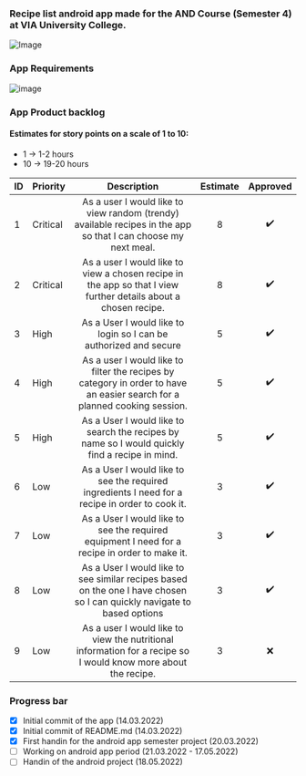### Recipe list android app made for the AND Course (Semester 4) at VIA University College. 
![Image](https://upload.wikimedia.org/wikipedia/commons/5/5d/VIA_UC_logo.png)

### App Requirements
![image](https://user-images.githubusercontent.com/82092907/158166131-3505404a-68cc-41ae-8492-ffe9cf5207d6.png)

### App Product backlog
#### Estimates for story points on a scale of 1 to 10:
- 1 -> 1-2 hours
- 10 -> 19-20 hours

| ID | Priority | Description   | Estimate  | Approved | 
| -- | -------  |:-------------:| :--------:| :------: | 
| 1  | Critical | As a user I would like to view random (trendy) available recipes in the app so that I can choose my next meal. |   8     | ✔️ | 
| 2  | Critical | As a user I would like to view a chosen recipe in the app so that I view further details about a chosen recipe. |   8     | ✔️ | 
| 3  | High | As a User I would like to login so I can be authorized and secure  |    5     | ✔️      |
| 4  | High | As a user I would like to filter the recipes by category in order to have an easier search for a planned cooking session. |    5     | ✔️      |
| 5  | High | As a User I would like to search the recipes by name so I would quickly find a recipe in mind.|    5     | ✔️      |
| 6  | Low | As a User I would like to see the required ingredients I need for a recipe in order to cook it.|    3     | ✔️      |
| 7  | Low | As a User I would like to see the required equipment I need for a recipe in order to make it.  |    3     | ✔️      |
| 8  | Low | As a User I would like to see similar recipes based on the one I have chosen so I can quickly navigate to based options  |    3     | ✔️      |
| 9  | Low | As a user I would like to view the nutritional information for a recipe so I would know more about the recipe.|    3     | ❌      |

### Progress bar
- [x] Initial commit of the app (14.03.2022)
- [x] Initial commit of README.md (14.03.2022) 
- [x] First handin for the android app semester project (20.03.2022)
- [ ] Working on android app period (21.03.2022 - 17.05.2022)
- [ ] Handin of the android project (18.05.2022)
